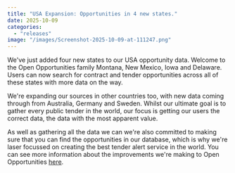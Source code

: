 ```yaml
---
title: "USA Expansion: Opportunities in 4 new states."
date: 2025-10-09
categories: 
  - "releases"
image: "/images/Screenshot-2025-10-09-at-111247.png"
---
```


We've just added four new states to our USA opportunity data. Welcome to the Open Opportunities family Montana, New Mexico, Iowa and Delaware. Users can now search for contract and tender opportunities across all of these states with more data on the way.

We're expanding our sources in other countries too, with new data coming through from Australia, Germany and Sweden. Whilst our ultimate goal is to gather every public tender in the world, our focus is getting our users the correct data, the data with the most apparent value.

As well as gathering all the data we can we're also committed to making sure that you can find the opportunities in our database, which is why we're laser focussed on creating the best tender alert service in the world. You can see more information about the improvements we're making to Open Opportunities [here](https://openopps.com/release-notes/ "here").
